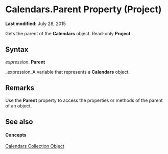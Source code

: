 
# Calendars.Parent Property (Project)

 **Last modified:** July 28, 2015

Gets the parent of the  **Calendars** object. Read-only **Project** .

## Syntax

 _expression_. **Parent**

 _expression_A variable that represents a  **Calendars** object.


## Remarks

Use the  **Parent** property to access the properties or methods of the parent of an object.


## See also


#### Concepts


 [Calendars Collection Object](a96c7b96-f0ab-5ec3-3d16-facea61b8ee5.md)
